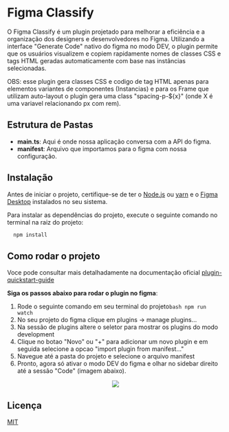 # Figma Classify

O Figma Classify é um plugin projetado para melhorar a eficiência e a organização dos designers e desenvolvedores no Figma. Utilizando a interface "Generate Code" nativo do figma no modo DEV, o plugin permite que os usuários visualizem e copiem rapidamente nomes de classes CSS e tags HTML geradas automaticamente com base nas instâncias selecionadas. 

OBS: esse plugin gera classes CSS e codigo de tag HTML apenas para elementos variantes de componentes (Instancias) e para os Frame que utilizam auto-layout o plugin gera uma class "spacing-p-${x}" (onde X é uma variavel relacionando px com rem).

## Estrutura de Pastas

- **main.ts**: Aqui é onde nossa aplicação conversa com a API do figma.
- **manifest**: Arquivo que importamos para o figma com nossa configuração.

## Instalação
Antes de iniciar o projeto, certifique-se de ter o [Node.js](https://nodejs.org/) ou [yarn](https://yarnpkg.com/) e o [Figma Desktop](https://www.figma.com/downloads/) instalados no seu sistema.

Para instalar as dependências do projeto, execute o seguinte comando no terminal na raiz do projeto:

```bash
  npm install
```
    
## Como rodar o projeto

Voce pode consultar mais detalhadamente na documentação oficial [plugin-quickstart-guide](https://www.figma.com/plugin-docs/plugin-quickstart-guide/)

**Siga os passos abaixo para rodar o plugin no figma**:
1. Rode o seguinte comando em seu terminal do projeto```bash npm run watch ```
2. No seu projeto do figma clique em plugins -> manage plugins...
2. Na sessão de plugins altere o seletor para mostrar os plugins do modo development
3. Clique no botao "Novo" ou "+" para adicionar um novo plugin e em seguida selecione a opcao "import plugin from manifest..."
4. Navegue até a pasta do projeto e selecione o arquivo manifest
5. Pronto, agora só ativar o modo DEV do figma e olhar no sidebar direito até a sessão "Code" (imagem abaixo).

<p align="center">
  <img src="https://github.com/lucbevilaqua/plugin-figma-classify/assets/77061281/e62a489d-c636-4f57-a08e-5133310a328d" />
</p>

## Licença

[MIT](https://choosealicense.com/licenses/mit/)
